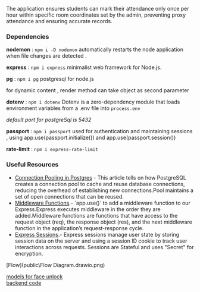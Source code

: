 The application ensures students can mark their attendance only once per hour within specific room coordinates set by the admin, preventing proxy attendance and ensuring accurate records.

### Dependencies

**nodemon** : `npm i -D nodemon`
automatically restarts the node application when file changes are detected .

**express** : `npm i express`
minimalist web framework for Node.js.

**pg** : `npm i pg`
postgresql for node.js

for dynamic content , render method can take object as second parameter

**dotenv** : `npm i dotenv`
Dotenv is a zero-dependency module that loads environment variables from a .env file into `process.env`

_default port for postgreSql is 5432_

**passport** : `npm i passport`
used for authentication and maintaining sessions , using app.use(passport.initialize()) and app.use(passport.session())

**rate-limit** : `npm i express-rate-limit`

### Useful Resources

- [Connection Pooling in Postgres](https://www.ashnik.com/everything-you-need-to-know-about-connection-pooling-in-postgres/#:~:text=5%20MIN%20READ,new%20connection%20to%20the%20database.) - This article tells on how PostgreSQL creates a connection pool to cache and reuse database connections, reducing the overhead of establishing new connections.Pool maintains a set of open connections that can be reused.
- [Middleware Functions](https://expressjs.com/en/guide/using-middleware.html.).- `app.use()` to add a middleware function to our Express.Express executes middleware in the order they are added.Middleware functions are functions that have access to the request object (req), the response object (res), and the next middleware function in the application’s request-response cycle.
- [Express Sessions](https://www.npmjs.com/package/express-session.).- Express sessions manage user state by storing session data on the server and using a session ID cookie to track user interactions across requests. Sessions are Stateful and uses "Secret" for encryption.

[Flow](public\Flow Diagram.drawio.png)

[models for face unlock](https://github.com/justadudewhohacks/face-api.js-models/tree/master)
<br>
[backend code](https://github.com/purviporwal1812/sdl-back)
